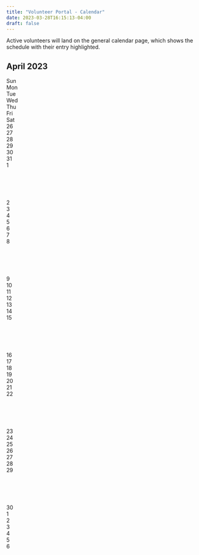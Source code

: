 ```yaml
---
title: "Volunteer Portal - Calendar"
date: 2023-03-28T16:15:13-04:00
draft: false
---
```

<div class="row mt-3 p-2 text-bg-info">
<p>Active volunteers will land on the general calendar page, which shows the schedule with their entry highlighted.</p>
</div>

<div class="mt-3">
  <div class="row border text-center">
    <h2>April 2023</h2>
  </div>
  <div class="row text-center">
    <div class="col border d-none d-md-block">Sun</div>
    <div class="col border">Mon</div>
    <div class="col border">Tue</div>
    <div class="col border">Wed</div>
    <div class="col border">Thu</div>
    <div class="col border">Fri</div>
    <div class="col border d-none d-md-block">Sat</div>
  </div>

  <div class="row text-center" style="height:200px;">
    <div class="col border text-secondary text-opacity-50 d-none d-md-block">26</div>
    <div class="col border text-secondary text-opacity-50">27</div>
    <div class="col border text-secondary text-opacity-50">28</div>
    <div class="col border text-secondary text-opacity-50">29</div>
    <div class="col border text-secondary text-opacity-50">30</div>
    <div class="col border text-secondary text-opacity-50">31</div>
    <div class="col border d-none d-md-block">1</div>
  </div>

  <div class="row text-center" style="height:200px;">
    <div class="col border d-none d-md-block">2</div>
    <div class="col border">3</div>
    <div class="col border">4</div>
    <div class="col border">5</div>
    <div class="col border">6</div>
    <div class="col border">7</div>
    <div class="col border d-none d-md-block">8</div>
  </div>

  <div class="row text-center" style="height:200px;">
    <div class="col border d-none d-md-block">9</div>
    <div class="col border">10</div>
    <div class="col border">11</div>
    <div class="col border">12</div>
    <div class="col border">13</div>
    <div class="col border">14</div>
    <div class="col border d-none d-md-block">15</div>
  </div>

  <div class="row text-center" style="height:200px;">
    <div class="col border d-none d-md-block">16</div>
    <div class="col border">17</div>
    <div class="col border">18</div>
    <div class="col border">19</div>
    <div class="col border">20</div>
    <div class="col border">21</div>
    <div class="col border d-none d-md-block">22</div>
  </div>

  <div class="row text-center" style="height:200px;">
    <div class="col border d-none d-md-block">23</div>
    <div class="col border">24</div>
    <div class="col border">25</div>
    <div class="col border">26</div>
    <div class="col border">27</div>
    <div class="col border">28</div>
    <div class="col border d-none d-md-block">29</div>
  </div>

  <div class="row text-center" style="height:200px;">
    <div class="col border d-none d-md-block">30</div>
    <div class="col border text-secondary text-opacity-50">1</div>
    <div class="col border text-secondary text-opacity-50">2</div>
    <div class="col border text-secondary text-opacity-50">3</div>
    <div class="col border text-secondary text-opacity-50">4</div>
    <div class="col border text-secondary text-opacity-50">5</div>
    <div class="col border text-secondary text-opacity-50 d-none d-md-block">6</div>
  </div>

</div>
